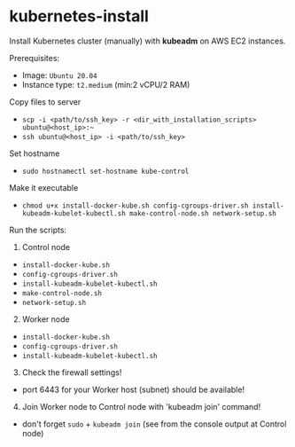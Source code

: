 # kubernetes-install
Install Kubernetes cluster (manually) with **kubeadm** on AWS EC2 instances.

Prerequisites:
 - Image: `Ubuntu 20.04`
 - Instance type: `t2.medium` (min:2 vCPU/2 RAM)

Copy files to server
 - `scp -i <path/to/ssh_key> -r <dir_with_installation_scripts> ubuntu@<host_ip>:~`
 - `ssh ubuntu@<host_ip> -i <path/to/ssh_key>`

Set hostname
 - `sudo hostnamectl set-hostname kube-control`

Make it executable
 - `chmod u+x install-docker-kube.sh config-cgroups-driver.sh install-kubeadm-kubelet-kubectl.sh make-control-node.sh network-setup.sh`

Run the scripts:
1. Control node
- `install-docker-kube.sh`
- `config-cgroups-driver.sh`
- `install-kubeadm-kubelet-kubectl.sh`
- `make-control-node.sh`
- `network-setup.sh`
2. Worker node 
- `install-docker-kube.sh`
- `config-cgroups-driver.sh`
- `install-kubeadm-kubelet-kubectl.sh`
3. Check the firewall settings!
- port 6443 for your Worker host (subnet) should be available!
4. Join Worker node to Control node with 'kubeadm join' command!
- don't forget `sudo` + `kubeadm join` (see from the console output at Control node)
